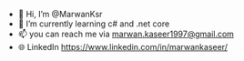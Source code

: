 - 👋 Hi, I’m @MarwanKsr
- 🌱 I’m currently learning c# and .net core
- 📫 you can reach me via marwan.kaseer1997@gmail.com
- 🌐 LinkedIn https://www.linkedin.com/in/marwankaseer/
